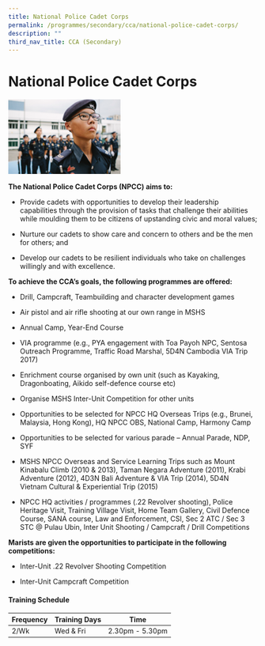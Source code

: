 ```yaml
---
title: National Police Cadet Corps
permalink: /programmes/secondary/cca/national-police-cadet-corps/
description: ""
third_nav_title: CCA (Secondary)
---
```

# National Police Cadet Corps

<img src="/images/CCA/Secondary/NPCC-parade_v1.png"  
     style="width:45%">


**The National Police Cadet Corps (NPCC) aims to:**

*   Provide cadets with opportunities to develop their leadership capabilities through the provision of tasks that challenge their abilities while moulding them to be citizens of upstanding civic and moral values;  
    
*   Nurture our cadets to show care and concern to others and be the men for others; and  
    
*   Develop our cadets to be resilient individuals who take on challenges willingly and with excellence.  
    

**To achieve the CCA’s goals, the following programmes are offered:**  

  

*   Drill, Campcraft, Teambuilding and character development games  
    
*   Air pistol and air rifle shooting at our own range in MSHS  
    
*   Annual Camp, Year-End Course  
    
*   VIA programme (e.g., PYA engagement with Toa Payoh NPC, Sentosa Outreach Programme, Traffic Road Marshal, 5D4N Cambodia VIA Trip 2017)  
    
*   Enrichment course organised by own unit (such as Kayaking, Dragonboating, Aikido self-defence course etc)  
    
*   Organise MSHS Inter-Unit Competition for other units  
    
*   Opportunities to be selected for NPCC HQ Overseas Trips (e.g., Brunei, Malaysia, Hong Kong), HQ NPCC OBS, National Camp, Harmony Camp  
    
*   Opportunities to be selected for various parade – Annual Parade, NDP, SYF  
    
*   MSHS NPCC Overseas and Service Learning Trips such as Mount Kinabalu Climb (2010 & 2013), Taman Negara Adventure (2011), Krabi Adventure (2012), 4D3N Bali Adventure & VIA Trip (2014), 5D4N Vietnam Cultural & Experiential Trip (2015)  
    
*   NPCC HQ activities / programmes (.22 Revolver shooting), Police Heritage Visit, Training Village Visit, Home Team Gallery, Civil Defence Course, SANA course, Law and Enforcement, CSI, Sec 2 ATC / Sec 3 STC @ Pulau Ubin, Inter Unit Shooting / Campcraft / Drill Competitions   
    

  

**Marists are given the opportunities to participate in the following competitions:**  

*   Inter-Unit .22 Revolver Shooting Competition   
    
*   Inter-Unit Campcraft Competition


#### Training Schedule

<table>
<thead>
  <tr>
    <th>Frequency</th>
    <th>Training Days</th>
    <th>Time</th>
  </tr>
</thead>
<tbody>
  <tr>
    <td>2/Wk</td>
    <td>Wed &amp; Fri</td>
    <td>2.30pm - 5.30pm</td>
  </tr>
</tbody>
</table>
